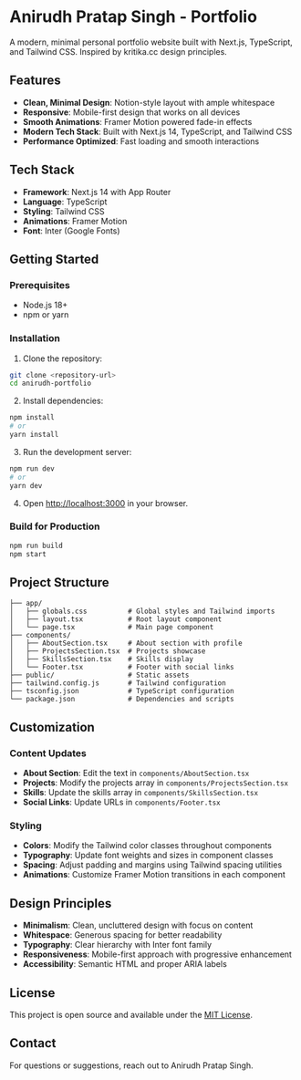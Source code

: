 # Anirudh Pratap Singh - Portfolio

A modern, minimal personal portfolio website built with Next.js, TypeScript, and Tailwind CSS. Inspired by kritika.cc design principles.

## Features

- **Clean, Minimal Design**: Notion-style layout with ample whitespace
- **Responsive**: Mobile-first design that works on all devices
- **Smooth Animations**: Framer Motion powered fade-in effects
- **Modern Tech Stack**: Built with Next.js 14, TypeScript, and Tailwind CSS
- **Performance Optimized**: Fast loading and smooth interactions

## Tech Stack

- **Framework**: Next.js 14 with App Router
- **Language**: TypeScript
- **Styling**: Tailwind CSS
- **Animations**: Framer Motion
- **Font**: Inter (Google Fonts)

## Getting Started

### Prerequisites

- Node.js 18+ 
- npm or yarn

### Installation

1. Clone the repository:
```bash
git clone <repository-url>
cd anirudh-portfolio
```

2. Install dependencies:
```bash
npm install
# or
yarn install
```

3. Run the development server:
```bash
npm run dev
# or
yarn dev
```

4. Open [http://localhost:3000](http://localhost:3000) in your browser.

### Build for Production

```bash
npm run build
npm start
```

## Project Structure

```
├── app/
│   ├── globals.css          # Global styles and Tailwind imports
│   ├── layout.tsx           # Root layout component
│   └── page.tsx             # Main page component
├── components/
│   ├── AboutSection.tsx     # About section with profile
│   ├── ProjectsSection.tsx  # Projects showcase
│   ├── SkillsSection.tsx    # Skills display
│   └── Footer.tsx           # Footer with social links
├── public/                  # Static assets
├── tailwind.config.js       # Tailwind configuration
├── tsconfig.json            # TypeScript configuration
└── package.json             # Dependencies and scripts
```

## Customization

### Content Updates

- **About Section**: Edit the text in `components/AboutSection.tsx`
- **Projects**: Modify the projects array in `components/ProjectsSection.tsx`
- **Skills**: Update the skills array in `components/SkillsSection.tsx`
- **Social Links**: Update URLs in `components/Footer.tsx`

### Styling

- **Colors**: Modify the Tailwind color classes throughout components
- **Typography**: Update font weights and sizes in component classes
- **Spacing**: Adjust padding and margins using Tailwind spacing utilities
- **Animations**: Customize Framer Motion transitions in each component

## Design Principles

- **Minimalism**: Clean, uncluttered design with focus on content
- **Whitespace**: Generous spacing for better readability
- **Typography**: Clear hierarchy with Inter font family
- **Responsiveness**: Mobile-first approach with progressive enhancement
- **Accessibility**: Semantic HTML and proper ARIA labels

## License

This project is open source and available under the [MIT License](LICENSE).

## Contact

For questions or suggestions, reach out to Anirudh Pratap Singh.
